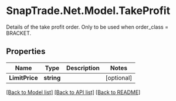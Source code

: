 # SnapTrade.Net.Model.TakeProfit
Details of the take profit order. Only to be used when order_class = BRACKET.

## Properties

Name | Type | Description | Notes
------------ | ------------- | ------------- | -------------
**LimitPrice** | **string** |  | [optional] 

[[Back to Model list]](../README.md#documentation-for-models) [[Back to API list]](../README.md#documentation-for-api-endpoints) [[Back to README]](../README.md)

